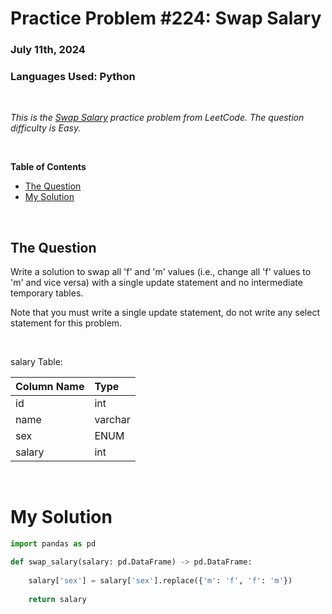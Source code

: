 # **Practice Problem #224: Swap Salary**
### July 11th, 2024
### Languages Used: Python

<br>

*This is the [Swap Salary](https://leetcode.com/problems/swap-salary/description/?lang=pythondata) practice problem from LeetCode. The question difficulty is Easy.*

<br>

**Table of Contents**

-   [The Question](#the-question)
-   [My Solution](#my-solution)
  
<br>

## The Question

Write a solution to swap all 'f' and 'm' values (i.e., change all 'f' values to 'm' and vice versa) with a single update statement and no intermediate temporary tables.

Note that you must write a single update statement, do not write any select statement for this problem.

<br>

salary Table:

| Column Name   | Type    |
|:--------------|:--------|
| id            | int     |
| name          | varchar |
| sex           | ENUM    |
| salary        | int     |


<br>

# My Solution

``` Python
import pandas as pd

def swap_salary(salary: pd.DataFrame) -> pd.DataFrame:
    
    salary['sex'] = salary['sex'].replace({'m': 'f', 'f': 'm'})
    
    return salary
```
